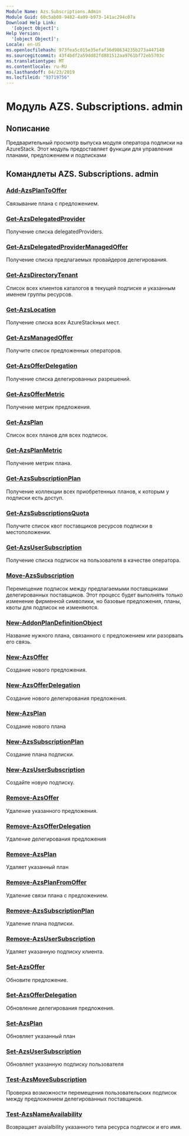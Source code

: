 ```yaml
---
Module Name: Azs.Subscriptions.Admin
Module Guid: 60c5ab08-9482-4a99-b973-141ac294c07a
Download Help Link:
  '[object Object]': 
Help Version:
  '[object Object]': 
Locale: en-US
ms.openlocfilehash: 973fea5c015e35efaf36d98634235b273a447140
ms.sourcegitcommit: 43f4bdf2a59dd82fd881512aa9761bf72eb5703c
ms.translationtype: MT
ms.contentlocale: ru-RU
ms.lasthandoff: 04/23/2019
ms.locfileid: "93719756"
---
```

# Модуль AZS. Subscriptions. admin
## Nописание
Предварительный просмотр выпуска модуля оператора подписки на AzureStack.  Этот модуль предоставляет функции для управления планами, предложением и подписками

## Командлеты AZS. Subscriptions. admin
### [Add-AzsPlanToOffer](Add-AzsPlanToOffer.md)
Связывание плана с предложением.

### [Get-AzsDelegatedProvider](Get-AzsDelegatedProvider.md)
Получение списка delegatedProviders.

### [Get-AzsDelegatedProviderManagedOffer](Get-AzsDelegatedProviderManagedOffer.md)
Получение списка предлагаемых провайдеров делегирования.

### [Get-AzsDirectoryTenant](Get-AzsDirectoryTenant.md)
Список всех клиентов каталогов в текущей подписке и указанным именем группы ресурсов.

### [Get-AzsLocation](Get-AzsLocation.md)
Получение списка всех AzureStackных мест.

### [Get-AzsManagedOffer](Get-AzsManagedOffer.md)
Получите список предложенных операторов.

### [Get-AzsOfferDelegation](Get-AzsOfferDelegation.md)
Получение списка делегированных разрешений.

### [Get-AzsOfferMetric](Get-AzsOfferMetric.md)
Получение метрик предложения.

### [Get-AzsPlan](Get-AzsPlan.md)
Список всех планов для всех подписок.

### [Get-AzsPlanMetric](Get-AzsPlanMetric.md)
Получение метрик плана.

### [Get-AzsSubscriptionPlan](Get-AzsSubscriptionPlan.md)
Получение коллекции всех приобретенных планов, к которым у подписки есть доступ.

### [Get-AzsSubscriptionsQuota](Get-AzsSubscriptionsQuota.md)
Получите список квот поставщиков ресурсов подписки в местоположении.

### [Get-AzsUserSubscription](Get-AzsUserSubscription.md)
Получение списка подписок на пользователя в качестве оператора.

### [Move-AzsSubscription](Move-AzsSubscription.md)
Перемещение подписок между предлагаемыми поставщиками делегированных поставщиков.
Этот процесс будет выполнять только изменение фирменной символики, но базовые предложения, планы, квоты для подписок не изменяются.

### [New-AddonPlanDefinitionObject](New-AddonPlanDefinitionObject.md)
Название нужного плана, связанного с предложением или разорвать его связь.

### [New-AzsOffer](New-AzsOffer.md)
Создание нового предложения.

### [New-AzsOfferDelegation](New-AzsOfferDelegation.md)
Создание нового делегирования предложения.

### [New-AzsPlan](New-AzsPlan.md)
Создание нового плана

### [New-AzsSubscriptionPlan](New-AzsSubscriptionPlan.md)
Создание плана подписки.

### [New-AzsUserSubscription](New-AzsUserSubscription.md)
Создайте новую подписку.

### [Remove-AzsOffer](Remove-AzsOffer.md)
Удаление указанного предложения.

### [Remove-AzsOfferDelegation](Remove-AzsOfferDelegation.md)
Удаление делегирования предложения

### [Remove-AzsPlan](Remove-AzsPlan.md)
Удаляет указанный план

### [Remove-AzsPlanFromOffer](Remove-AzsPlanFromOffer.md)
Удаление связи плана с предложением.

### [Remove-AzsSubscriptionPlan](Remove-AzsSubscriptionPlan.md)
Удаление плана подписки.

### [Remove-AzsUserSubscription](Remove-AzsUserSubscription.md)
Удаляет указанную подписку клиента.

### [Set-AzsOffer](Set-AzsOffer.md)
Обновите предложение.

### [Set-AzsOfferDelegation](Set-AzsOfferDelegation.md)
Обновление делегирования предложения.

### [Set-AzsPlan](Set-AzsPlan.md)
Обновляет указанный план

### [Set-AzsUserSubscription](Set-AzsUserSubscription.md)
Обновляет указанную подписку пользователя

### [Test-AzsMoveSubscription](Test-AzsMoveSubscription.md)
Проверка возможности перемещения пользовательских подписок между предложением делегированных поставщиков.

### [Test-AzsNameAvailability](Test-AzsNameAvailability.md)
Возвращает avaialbility указанного типа ресурса подписок и его имя.

